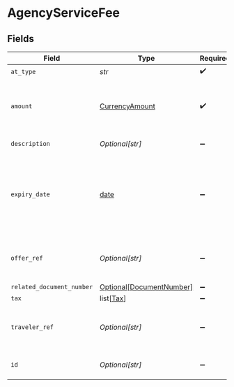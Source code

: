# AgencyServiceFee


## Fields

| Field                                                                                                                                     | Type                                                                                                                                      | Required                                                                                                                                  | Description                                                                                                                               | Example                                                                                                                                   |
| ----------------------------------------------------------------------------------------------------------------------------------------- | ----------------------------------------------------------------------------------------------------------------------------------------- | ----------------------------------------------------------------------------------------------------------------------------------------- | ----------------------------------------------------------------------------------------------------------------------------------------- | ----------------------------------------------------------------------------------------------------------------------------------------- |
| `at_type`                                                                                                                                 | *str*                                                                                                                                     | :heavy_check_mark:                                                                                                                        | N/A                                                                                                                                       | AgencyServiceFee                                                                                                                          |
| `amount`                                                                                                                                  | [CurrencyAmount](../../models/shared/currencyamount.md)                                                                                   | :heavy_check_mark:                                                                                                                        | A monetary amount, up to 4 decimal places. Decimal place needs to be included.                                                            |                                                                                                                                           |
| `description`                                                                                                                             | *Optional[str]*                                                                                                                           | :heavy_minus_sign:                                                                                                                        | The description of the service fee                                                                                                        | Flight reservation service fee                                                                                                            |
| `expiry_date`                                                                                                                             | [date](https://docs.python.org/3/library/datetime.html#date-objects)                                                                      | :heavy_minus_sign:                                                                                                                        | The service fee expiry date. Once expiry date has been reached, the service fee information will only be stored in the ReservationReceipt |                                                                                                                                           |
| `offer_ref`                                                                                                                               | *Optional[str]*                                                                                                                           | :heavy_minus_sign:                                                                                                                        | Reference to an Offer within the Reservation that this service fee applies to                                                             |                                                                                                                                           |
| `related_document_number`                                                                                                                 | [Optional[DocumentNumber]](../../models/shared/documentnumber.md)                                                                         | :heavy_minus_sign:                                                                                                                        | N/A                                                                                                                                       |                                                                                                                                           |
| `tax`                                                                                                                                     | list[[Tax](../../models/shared/tax.md)]                                                                                                   | :heavy_minus_sign:                                                                                                                        | N/A                                                                                                                                       |                                                                                                                                           |
| `traveler_ref`                                                                                                                            | *Optional[str]*                                                                                                                           | :heavy_minus_sign:                                                                                                                        | Reference to a Traveler within the Reservation that this service fee applies to                                                           |                                                                                                                                           |
| `id`                                                                                                                                      | *Optional[str]*                                                                                                                           | :heavy_minus_sign:                                                                                                                        | Unique id for this object within a message                                                                                                | AgencyServiceFee_1                                                                                                                        |